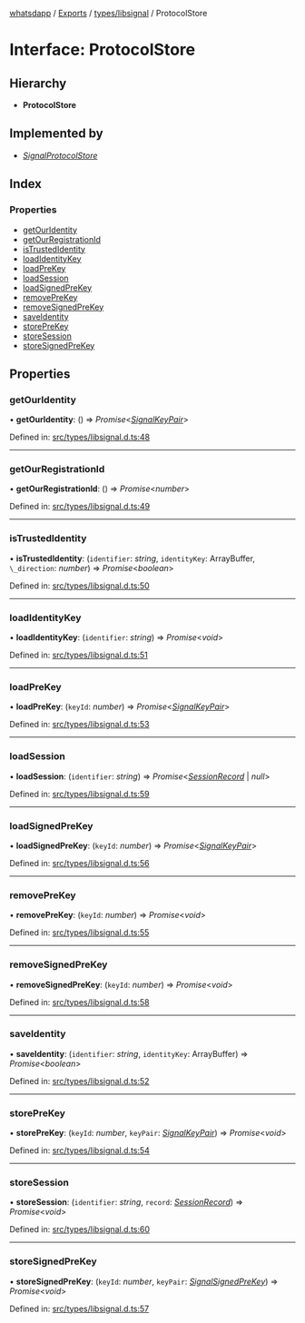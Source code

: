 [whatsdapp](../README.md) / [Exports](../modules.md) / [types/libsignal](../modules/types_libsignal.md) / ProtocolStore

# Interface: ProtocolStore

## Hierarchy

* **ProtocolStore**

## Implemented by

* [*SignalProtocolStore*](../classes/signal_signalprotocolstorewrapper.signalprotocolstore.md)

## Index

### Properties

* [getOurIdentity](types_libsignal.protocolstore.md#getouridentity)
* [getOurRegistrationId](types_libsignal.protocolstore.md#getourregistrationid)
* [isTrustedIdentity](types_libsignal.protocolstore.md#istrustedidentity)
* [loadIdentityKey](types_libsignal.protocolstore.md#loadidentitykey)
* [loadPreKey](types_libsignal.protocolstore.md#loadprekey)
* [loadSession](types_libsignal.protocolstore.md#loadsession)
* [loadSignedPreKey](types_libsignal.protocolstore.md#loadsignedprekey)
* [removePreKey](types_libsignal.protocolstore.md#removeprekey)
* [removeSignedPreKey](types_libsignal.protocolstore.md#removesignedprekey)
* [saveIdentity](types_libsignal.protocolstore.md#saveidentity)
* [storePreKey](types_libsignal.protocolstore.md#storeprekey)
* [storeSession](types_libsignal.protocolstore.md#storesession)
* [storeSignedPreKey](types_libsignal.protocolstore.md#storesignedprekey)

## Properties

### getOurIdentity

• **getOurIdentity**: () => *Promise*<[*SignalKeyPair*](../modules/types_libsignal.md#signalkeypair)\>

Defined in: [src/types/libsignal.d.ts:48](https://github.com/realKidDouglas/whatsdapp-lib/blob/73a2f4d/src/types/libsignal.d.ts#L48)

___

### getOurRegistrationId

• **getOurRegistrationId**: () => *Promise*<*number*\>

Defined in: [src/types/libsignal.d.ts:49](https://github.com/realKidDouglas/whatsdapp-lib/blob/73a2f4d/src/types/libsignal.d.ts#L49)

___

### isTrustedIdentity

• **isTrustedIdentity**: (`identifier`: *string*, `identityKey`: ArrayBuffer, `\_direction`: *number*) => *Promise*<*boolean*\>

Defined in: [src/types/libsignal.d.ts:50](https://github.com/realKidDouglas/whatsdapp-lib/blob/73a2f4d/src/types/libsignal.d.ts#L50)

___

### loadIdentityKey

• **loadIdentityKey**: (`identifier`: *string*) => *Promise*<*void*\>

Defined in: [src/types/libsignal.d.ts:51](https://github.com/realKidDouglas/whatsdapp-lib/blob/73a2f4d/src/types/libsignal.d.ts#L51)

___

### loadPreKey

• **loadPreKey**: (`keyId`: *number*) => *Promise*<[*SignalKeyPair*](../modules/types_libsignal.md#signalkeypair)\>

Defined in: [src/types/libsignal.d.ts:53](https://github.com/realKidDouglas/whatsdapp-lib/blob/73a2f4d/src/types/libsignal.d.ts#L53)

___

### loadSession

• **loadSession**: (`identifier`: *string*) => *Promise*<[*SessionRecord*](../classes/types_libsignal.sessionrecord.md) \| *null*\>

Defined in: [src/types/libsignal.d.ts:59](https://github.com/realKidDouglas/whatsdapp-lib/blob/73a2f4d/src/types/libsignal.d.ts#L59)

___

### loadSignedPreKey

• **loadSignedPreKey**: (`keyId`: *number*) => *Promise*<[*SignalKeyPair*](../modules/types_libsignal.md#signalkeypair)\>

Defined in: [src/types/libsignal.d.ts:56](https://github.com/realKidDouglas/whatsdapp-lib/blob/73a2f4d/src/types/libsignal.d.ts#L56)

___

### removePreKey

• **removePreKey**: (`keyId`: *number*) => *Promise*<*void*\>

Defined in: [src/types/libsignal.d.ts:55](https://github.com/realKidDouglas/whatsdapp-lib/blob/73a2f4d/src/types/libsignal.d.ts#L55)

___

### removeSignedPreKey

• **removeSignedPreKey**: (`keyId`: *number*) => *Promise*<*void*\>

Defined in: [src/types/libsignal.d.ts:58](https://github.com/realKidDouglas/whatsdapp-lib/blob/73a2f4d/src/types/libsignal.d.ts#L58)

___

### saveIdentity

• **saveIdentity**: (`identifier`: *string*, `identityKey`: ArrayBuffer) => *Promise*<*boolean*\>

Defined in: [src/types/libsignal.d.ts:52](https://github.com/realKidDouglas/whatsdapp-lib/blob/73a2f4d/src/types/libsignal.d.ts#L52)

___

### storePreKey

• **storePreKey**: (`keyId`: *number*, `keyPair`: [*SignalKeyPair*](../modules/types_libsignal.md#signalkeypair)) => *Promise*<*void*\>

Defined in: [src/types/libsignal.d.ts:54](https://github.com/realKidDouglas/whatsdapp-lib/blob/73a2f4d/src/types/libsignal.d.ts#L54)

___

### storeSession

• **storeSession**: (`identifier`: *string*, `record`: [*SessionRecord*](../classes/types_libsignal.sessionrecord.md)) => *Promise*<*void*\>

Defined in: [src/types/libsignal.d.ts:60](https://github.com/realKidDouglas/whatsdapp-lib/blob/73a2f4d/src/types/libsignal.d.ts#L60)

___

### storeSignedPreKey

• **storeSignedPreKey**: (`keyId`: *number*, `keyPair`: [*SignalSignedPreKey*](../modules/types_libsignal.md#signalsignedprekey)) => *Promise*<*void*\>

Defined in: [src/types/libsignal.d.ts:57](https://github.com/realKidDouglas/whatsdapp-lib/blob/73a2f4d/src/types/libsignal.d.ts#L57)
